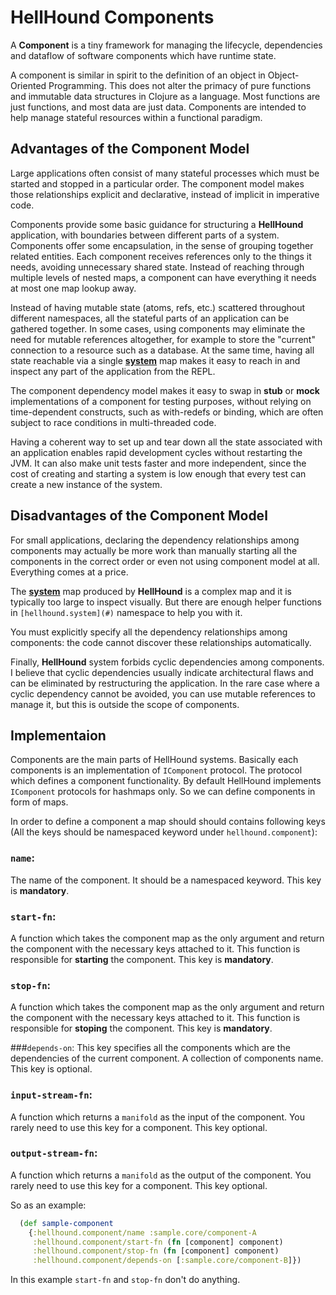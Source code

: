 # HellHound Components
A **Component** is a tiny framework for managing the lifecycle, dependencies
and dataflow of software components which have runtime state.

A component is similar in spirit to the definition of an object in Object-Oriented Programming.
This does not alter the primacy of pure functions and immutable data structures in Clojure as
a language. Most functions are just functions, and most data are just data. Components are intended
to help manage stateful resources within a functional paradigm.

## Advantages of the Component Model

Large applications often consist of many stateful processes which must be started and stopped in
a particular order. The component model makes those relationships explicit and declarative, instead
of implicit in imperative code.

Components provide some basic guidance for structuring a **HellHound** application, with boundaries
between different parts of a system. Components offer some encapsulation, in the sense of grouping
together related entities. Each component receives references only to the things it needs, avoiding
unnecessary shared state. Instead of reaching through multiple levels of nested maps, a component
can have everything it needs at most one map lookup away.

Instead of having mutable state (atoms, refs, etc.) scattered throughout different namespaces, all
the stateful parts of an application can be gathered together. In some cases, using components may
eliminate the need for mutable references altogether, for example to store the "current" connection
to a resource such as a database. At the same time, having all state reachable via a single
[**system**](./README.md#overview) map makes it easy to reach in and inspect any part of the application
from the REPL.

The component dependency model makes it easy to swap in **stub** or **mock** implementations of a component
for testing purposes, without relying on time-dependent constructs, such as with-redefs or binding, which are
often subject to race conditions in multi-threaded code.

Having a coherent way to set up and tear down all the state associated with an application enables rapid
development cycles without restarting the JVM. It can also make unit tests faster and more independent,
since the cost of creating and starting a system is low enough that every test can create a new instance
of the system.

## Disadvantages of the Component Model

For small applications, declaring the dependency relationships among components may actually be more work than
manually starting all the components in the correct order or even not using component model at all. Everything
comes at a price.

The [**system**](./README.md#overview) map produced by **HellHound** is a complex map and it is typically too
large to inspect visually. But there are enough helper functions in `[hellhound.system](#)` namespace to help
you with it.

You must explicitly specify all the dependency relationships among components: the code cannot discover these
relationships automatically.

Finally, **HellHound** system forbids cyclic dependencies among components. I believe that cyclic dependencies
usually indicate architectural flaws and can be eliminated by restructuring the application. In the rare case
where a cyclic dependency cannot be avoided, you can use mutable references to manage it, but this is outside
the scope of components.

## Implementaion
Components are the main parts of HellHound systems. Basically each components is an implementation of `IComponent`
protocol. The protocol which defines a component functionality. By default HellHound implements `IComponent`
protocols for hashmaps only. So we can define components in form of maps.

In order to define a component a map should should contains following keys (All the keys should be namespaced
keyword under `hellhound.component`):

### `name`:
The name of the component. It should be a namespaced keyword.
This key is **mandatory**.

### `start-fn`:
A function which takes the component map as the only argument
and return the component with the necessary keys attached to it. This
function is responsible for **starting** the component.
This key is **mandatory**.

### `stop-fn`:
A function which takes the component map as the only argument
and return the component with the necessary keys attached to it. This
function is responsible for **stoping** the component.
This key is **mandatory**.

###`depends-on`:
This key specifies all the components which are the
 dependencies of the current component. A collection  of components
name.
This key is optional.

### `input-stream-fn`:
A function which returns a `manifold` as the input
of the component. You rarely need to use this key for a component.
This key optional.

### `output-stream-fn`:
A function which returns a `manifold` as the output
of the component. You rarely need to use this key for a component.
This key optional.

So as an example:

```clojure
  (def sample-component
    {:hellhound.component/name :sample.core/component-A
     :hellhound.component/start-fn (fn [component] component)
     :hellhound.component/stop-fn (fn [component] component)
     :hellhound.component/depends-on [:sample.core/component-B]})
```

In this example `start-fn` and `stop-fn` don't do anything.

